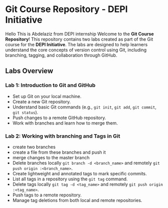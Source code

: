 # Git Course Repository - DEPI Initiative
Hello This is Abdelaziz from DEPI internship 
Welcome to the **Git Course Repository**! This repository contains two labs created as part of the Git course for the **DEPI Initiative**. The labs are designed to help learners understand the core concepts of version control using Git, including branching, tagging, and collaboration through GitHub.

## Labs Overview

### Lab 1: Introduction to Git and GitHub
- Set up Git on your local machine.
- Create a new Git repository.
- Understand basic Git commands (e.g., `git init`, `git add`, `git commit`, `git status`).
- Push changes to a remote GitHub repository.
- Work with branches and learn how to merge them.

### Lab 2: Working with branching and Tags in Git
- create two branches
- create a file from these branches and push it
- merge changes to the master branch
- Delete branches locally `git branch -d <branch_name>` and remotely `git push origin :<branch_name>`.
- Create lightweight and annotated tags to mark specific commits.
- List all tags in a repository using the `git tag` command.
- Delete tags locally `git tag -d <tag_name>` and remotely `git push origin :<tag_name>`.
- Push tags to a remote repository.
- Manage tag deletions from both local and remote repositories.
